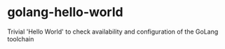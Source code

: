 # golang-hello-world
Trivial 'Hello World' to check availability and configuration of the GoLang toolchain
